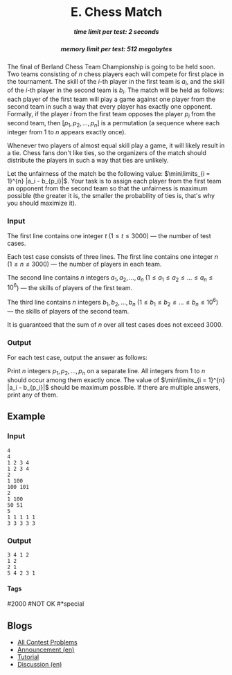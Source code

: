 <h1 style='text-align: center;'> E. Chess Match</h1>

<h5 style='text-align: center;'>time limit per test: 2 seconds</h5>
<h5 style='text-align: center;'>memory limit per test: 512 megabytes</h5>

The final of Berland Chess Team Championship is going to be held soon. Two teams consisting of $n$ chess players each will compete for first place in the tournament. The skill of the $i$-th player in the first team is $a_i$, and the skill of the $i$-th player in the second team is $b_i$. The match will be held as follows: each player of the first team will play a game against one player from the second team in such a way that every player has exactly one opponent. Formally, if the player $i$ from the first team opposes the player $p_i$ from the second team, then $[p_1, p_2, \dots, p_n]$ is a permutation (a sequence where each integer from $1$ to $n$ appears exactly once).

Whenever two players of almost equal skill play a game, it will likely result in a tie. Chess fans don't like ties, so the organizers of the match should distribute the players in such a way that ties are unlikely.

Let the unfairness of the match be the following value: $\min\limits_{i = 1}^{n} |a_i - b_{p_i}|$. Your task is to assign each player from the first team an opponent from the second team so that the unfairness is maximum possible (the greater it is, the smaller the probability of ties is, that's why you should maximize it).

### Input

The first line contains one integer $t$ ($1 \le t \le 3000$) — the number of test cases.

Each test case consists of three lines. The first line contains one integer $n$ ($1 \le n \le 3000$) — the number of players in each team.

The second line contains $n$ integers $a_1, a_2, \dots, a_n$ ($1 \le a_1 \le a_2 \le \dots \le a_n \le 10^6$) — the skills of players of the first team.

The third line contains $n$ integers $b_1, b_2, \dots, b_n$ ($1 \le b_1 \le b_2 \le \dots \le b_n \le 10^6$) — the skills of players of the second team.

It is guaranteed that the sum of $n$ over all test cases does not exceed $3000$.

### Output

For each test case, output the answer as follows:

Print $n$ integers $p_1, p_2, \dots, p_n$ on a separate line. All integers from $1$ to $n$ should occur among them exactly once. The value of $\min\limits_{i = 1}^{n} |a_i - b_{p_i}|$ should be maximum possible. If there are multiple answers, print any of them.

## Example

### Input


```text
4
4
1 2 3 4
1 2 3 4
2
1 100
100 101
2
1 100
50 51
5
1 1 1 1 1
3 3 3 3 3
```
### Output


```text
3 4 1 2
1 2
2 1
5 4 2 3 1
```


#### Tags 

#2000 #NOT OK #*special 

## Blogs
- [All Contest Problems](../Kotlin_Heroes_5:_ICPC_Round.md)
- [Announcement (en)](../blogs/Announcement_(en).md)
- [Tutorial](../blogs/Tutorial.md)
- [Discussion (en)](../blogs/Discussion_(en).md)
